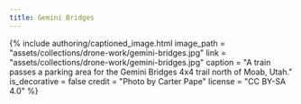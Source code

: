 ```yaml
---
title: Gemini Bridges
---
```


{% include authoring/captioned_image.html
    image_path = "assets/collections/drone-work/gemini-bridges.jpg"
    link = "assets/collections/drone-work/gemini-bridges.jpg"
    caption = "A train passes a parking area for the Gemini Bridges 4x4 trail north of Moab, Utah."
    is_decorative = false
    credit = "Photo by Carter Pape"
    license = "CC BY-SA 4.0"
%}

